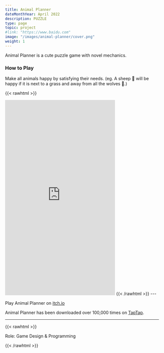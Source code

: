 ```yaml
---
title: Animal Planner
dateMonthYear: April 2022
description: PUZZLE
type: page
topic: project
#link: "https://www.baidu.com"
image: "/images/animal-planner/cover.png"
weight: 1
---
```


Animal Planner is a cute puzzle game with novel mechanics. 
<!-- It's a game about likes & dislikes.   -->

### How to Play
Make all animals happy by satisfying their needs. (eg. A sheep 🐑 will be happy if it is next to a grass and away from all the wolves 🐺.)
<!-- As the smartest fox in the village, your job is to make all animals happy.   -->

<!-- {{< vimeo 819503860 >}} -->

{{< rawhtml >}} 
  <iframe src="https://player.vimeo.com/video/819503860?h=99626868de" width="360" height="640" frameborder="0"
  allowfullscreen="true"> </iframe>  
{{< /rawhtml >}}  
---  

Play Animal Planner on [itch.io](https://lunardust.itch.io/animalrequests)

Animal Planner has been downloaded over 100,000 times on [TapTap](https://www.taptap.cn/app/188664).

----
{{< rawhtml >}} 
<!-- <span style="color:red"> -->
Role: Game Design & Programming
<!-- </span> -->
{{< /rawhtml >}}  

